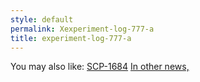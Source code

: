 ```yaml
---
style: default
permalink: Xexperiment-log-777-a
title: experiment-log-777-a
---
```

You may also like:
[SCP-1684](http://scp-wiki.net/scp-1684)
[In other news,](http://scp-wiki.net/in-other-news)